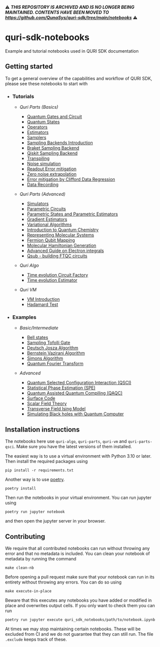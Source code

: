 ⚠️ ___THIS REPOSITORY IS ARCHIVED AND IS NO LONGER BEING MAINTAINED. CONTENTS HAVE BEEN MOVED TO https://github.com/QunaSys/quri-sdk/tree/main/notebooks___ ⚠️

# quri-sdk-notebooks
Example and tutorial notebooks used in QURI SDK documentation

## Getting started
To get a general overview of the capabilities and workflow of QURI SDK, please see these notebooks to start with

- ### **Tutorials**
    - *Quri Parts (Basics)*
        - [Quantum Gates and Circuit](quri_sdk_notebooks/tutorials/3_quri-parts/0_basics/0_circuits/0_circuits.ipynb)
        - [Quantum States](quri_sdk_notebooks/tutorials/3_quri-parts/0_basics/2_states/2_states.ipynb)
        - [Operators](quri_sdk_notebooks/tutorials/3_quri-parts/0_basics/3_operators/3_operators.ipynb)
        - [Estimators](quri_sdk_notebooks/tutorials/3_quri-parts/0_basics/4_estimators/4_estimators.ipynb)
        - [Samplers](quri_sdk_notebooks/tutorials/3_quri-parts/0_basics/6_sampling_estimation/sampling_estimation.ipynb)
        - [Sampling Backends Introduction](quri_sdk_notebooks/tutorials/3_quri-parts/0_basics/7_real_devices/0_sampling_backends/sampling_real.ipynb)
        - [Braket Sampling Backend](quri_sdk_notebooks/tutorials/3_quri-parts/0_basics/7_real_devices/1_braket/sampling_real_braket.ipynb)
        - [Qiskit Sampling Backend](quri_sdk_notebooks/tutorials/3_quri-parts/0_basics/7_real_devices/2_qiskit/sampling_real_qiskit.ipynb)
        - [Transpiling](quri_sdk_notebooks/tutorials/3_quri-parts/0_basics/8_transpiler/transpiler.ipynb)
        - [Noise simulation](quri_sdk_notebooks/tutorials/3_quri-parts/0_basics/9_noise_error/9_noise_error.ipynb)
        - [Readout Error mitigation](quri_sdk_notebooks/tutorials/3_quri-parts/0_basics/10_error_mitigation/0_readout/0_readout.ipynb)
        - [Zero noise extrapolation](quri_sdk_notebooks/tutorials/3_quri-parts/0_basics/10_error_mitigation/1_zne/1_zne.ipynb)
        - [Error mitigation by Clifford Data Regression](quri_sdk_notebooks/tutorials/3_quri-parts/0_basics/10_error_mitigation/2_cdr/2_cdr.ipynb)
        - [Data Recording](quri_sdk_notebooks/tutorials/3_quri-parts/0_basics/11_data_recording/11_data_recording.ipynb)
        
    - *Quri Parts (Advanced)*
        - [Simulators](quri_sdk_notebooks/tutorials/3_quri-parts/1_advanced/0_simulator/0_simulator.ipynb)
        - [Parametric Circuits](quri_sdk_notebooks/tutorials/3_quri-parts/1_advanced/1_parametric/0_parametric_circuit/0_parametric_circuit.ipynb)
        - [Parametric States and Parametric Estimators](quri_sdk_notebooks/tutorials/3_quri-parts/1_advanced/1_parametric/1_estimate_parametric_state/)
        - [Gradient Estimators](quri_sdk_notebooks/tutorials/3_quri-parts/1_advanced/1_parametric/2_gradient_estimators/2_gradient_estimator.ipynb)
        - [Variational Algorithms](quri_sdk_notebooks/tutorials/3_quri-parts/1_advanced/2_variational/variational.ipynb)
        - [Introduction to Quantum Chemistry](quri_sdk_notebooks/tutorials/3_quri-parts/2_quantum-chemistry/0_introduction/0_introduction.ipynb)
        - [Representing Molecular Systems](quri_sdk_notebooks/tutorials/3_quri-parts/2_quantum-chemistry/1_mo/1_molecules.ipynb)
        - [Fermion Qubit Mapping](quri_sdk_notebooks/tutorials/3_quri-parts/0_basics/5_mapping/qubit_operator_mapping.ipynb)
        - [Molecular Hamiltonian Generation](quri_sdk_notebooks/tutorials/3_quri-parts/2_quantum-chemistry/2_hamiltonian/0_hamiltonian/0_hamiltonian.ipynb)
        - [Advanced Guide on Electron integrals](quri_sdk_notebooks/tutorials/3_quri-parts/2_quantum-chemistry/2_hamiltonian/1_advanced_guide/1_advanced_guide.ipynb)
        - [Qsub - building FTQC circuits](quri_sdk_notebooks/tutorials/3_quri-parts/1_advanced/3_qsub/basics.ipynb)

    - *Quri Algo*
        - [Time evolution Circuit Factory](quri_sdk_notebooks/tutorials/1_quri-algo/0_basics/0_time_evolution/0_time_evo.ipynb)
        - [Time evolution Estimator](quri_sdk_notebooks/tutorials/1_quri-algo/0_basics/1_estimator/1_estimator.ipynb)
        
    - *Quri VM*
        - [VM Introduction](quri_sdk_notebooks/tutorials/2_quri-vm/0_vm-introduction/0_vm-introduction.ipynb)
        - [Hadamard Test](quri_sdk_notebooks/tutorials/0_general/hadamard_tutorial.ipynb)
    


- ### **Examples**
    - *Basic/Intermediate*
        - [Bell states](quri_sdk_notebooks/examples/1_quri-parts/0_Basics/0_bell/0_bell.ipynb)
        - [Sampling Tofolli Gate](quri_sdk_notebooks/examples/1_quri-parts/0_Basics/1_toffoli/1_toffoli.ipynb)
        - [Deutsch Josza Algorithm](quri_sdk_notebooks/examples/1_quri-parts/1_Intermediate/0_DJ/0._dj_algorithm.ipynb)
        - [Bernstein Vazirani Algorithm](quri_sdk_notebooks/examples/1_quri-parts/1_Intermediate/1_BV/1._bv_algorithm.ipynb)
        - [Simons Algorithm](quri_sdk_notebooks/examples/1_quri-parts/1_Intermediate/2_simons/2._simons.ipynb)
        - [Quantum Fourier Transform](quri_sdk_notebooks/examples/1_quri-parts/2_QFT_and_QPE/0_QFT/0_qft.ipynb)

    - *Advanced*
        - [Quantum Selected Configuration Interaction (QSCI)](quri_sdk_notebooks/examples/0_quri-algo-vm/0_qsci/0_qsci.ipynb)
        - [Statistical Phase Estimation (SPE)](quri_sdk_notebooks/examples/0_quri-algo-vm/1_spe/1_spe.ipynb)
        - [Quantum Assisted Quantum Compiling (QAQC)](quri_sdk_notebooks/examples/0_quri-algo-vm/2_qaqc/2_qaqc.ipynb)
        - [Surface Code](quri_sdk_notebooks/examples/0_quri-algo-vm/4_surface_code/4_surface_code.ipynb)
        - [Scalar Field Theory](quri_sdk_notebooks/examples/0_quri-algo-vm/3_scalar_field_theory/3_scalar_field_theory.ipynb)
        - [Transverse Field Ising Model](quri_sdk_notebooks/examples/0_quri-algo-vm/6_transverse_field_ising_model/6_TFIM.ipynb)
        - [Simulating Black holes with Quantum Computer](quri_sdk_notebooks/examples/0_quri-algo-vm/5_page_curve/5_page_curve.ipynb)


## Installation instructions

The notebooks here use `quri-algo`, `quri-parts`, `quri-vm` and `quri-parts-qsci`. Make sure you have the latest versions of them installed.

The easiest way is to use a virtual environment with Python 3.10 or later. Then install the required packages using

```
pip install -r requirements.txt
```

Another way is to use [poetry](https://python-poetry.org/docs/#installing-with-pipx).

```
poetry install
```

Then run the notebooks in your virtual environment. You can run jupyter using

```
poetry run jupyter notebook
```

and then open the jupyter server in your browser.

## Contributing

We require that all contributed notebooks can run without throwing any error and that no metadata is included. You can clean your notebook of metadata by running the command

```
make clean-nb
```

Before opening a pull request make sure that your notebook can run in its entirety without throwing any errors. You can do so using

```
make execute-in-place
```

Beware that this executes any notebooks you have added or modified in place and overwrites output cells. If you only want to check them you can run

```
poetry run jupyter execute quri_sdk_notebooks/path/to/notebook.ipynb
```

At times we may stop maintaining certain notebooks. These will be excluded from CI and we do not guarantee that they can still run. The file `.exclude` keeps track of these.
